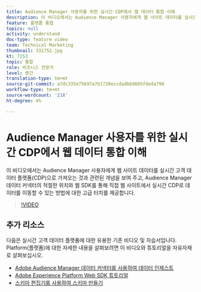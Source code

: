 ```yaml
---
title: Audience Manager 사용자를 위한 실시간 CDP에서 웹 데이터 통합 이해
description: 이 비디오에서는 Audience Manager 사용자에게 웹 사이트 데이터를 실시간 고객 데이터 플랫폼(CDP)으로 가져오는 것과 관련된 개념을 보여 주고, Audience Manager 데이터 커넥터의 적절한 위치와 웹 SDK를 통해 직접 웹 사이트에서 실시간 CDP로 데이터를 이동할 수 있는 방법에 대한 고급 터치를 제공합니다.
feature: 플랫폼 통합
topics: null
activity: understand
doc-type: feature video
team: Technical Marketing
thumbnail: 331752.jpg
kt: 7153
topic: 통합
role: 비즈니스 전문가
level: 중간
translation-type: tm+mt
source-git-commit: a7dc335e75697a7b1720eccdadbb9605fdeda798
workflow-type: tm+mt
source-wordcount: '218'
ht-degree: 4%

---
```



# Audience Manager 사용자를 위한 실시간 CDP에서 웹 데이터 통합 이해

이 비디오에서는 Audience Manager 사용자에게 웹 사이트 데이터를 실시간 고객 데이터 플랫폼(CDP)으로 가져오는 것과 관련된 개념을 보여 주고, Audience Manager 데이터 커넥터의 적절한 위치와 웹 SDK를 통해 직접 웹 사이트에서 실시간 CDP로 데이터를 이동할 수 있는 방법에 대한 고급 터치를 제공합니다.

>[!VIDEO](https://video.tv.adobe.com/v/331752/?quality=12&learn=on)

## 추가 리소스

다음은 실시간 고객 데이터 플랫폼에 대한 유용한 기존 비디오 및 자습서입니다. Platform(플랫폼)에 대한 자세한 내용을 살펴보려면 이 비디오와 튜토리얼을 자유자재로 살펴보십시오.

* [Adobe Audience Manager 데이터 커넥터를 사용하여 데이터 인제스트](https://experienceleague.adobe.com/docs/platform-learn/tutorials/sources/ingest-data-from-aam.html?lang=en#sources)
* [Adobe Experience Platform Web SDK 튜토리얼](https://experienceleague.adobe.com/docs/web-sdk-learn/tutorials/overview.html?lang=en)
* [스키마 편집기를 사용하여 스키마 만들기](https://experienceleague.adobe.com/docs/experience-platform/xdm/tutorials/create-schema-ui.html?lang=en#getting-started)
